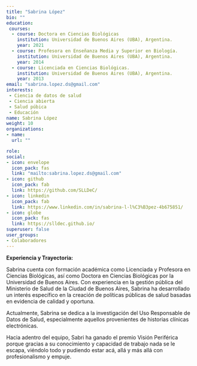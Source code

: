```yaml
---
title: "Sabrina López"
bio: ""
education: 
 courses:
  - course: Doctora en Ciencias Biológicas
    institution: Universidad de Buenos Aires (UBA), Argentina.
    year: 2021
  - course: Profesora en Enseñanza Media y Superior en Biología.
    institution: Universidad de Buenos Aires (UBA), Argentina.
    year: 2014
  - course: Licenciada en Ciencias Biológicas.
    institution: Universidad de Buenos Aires (UBA), Argentina.
    year: 2013
email: "sabrina.lopez.ds@gmail.com"
interests:
 - Ciencia de datos de salud
 - Ciencia abierta
 - Salud púbica
 - Educación 
name: Sabrina López 
weight: 10
organizations:
- name: 
  url: ""

role:
social:
- icon: envelope
  icon_pack: fas
  link: "mailto:sabrina.lopez.ds@gmail.com"
- icon: github
  icon_pack: fab
  link: https://github.com/SLLDeC/
- icon: linkedin
  icon_pack: fab
  link: https://www.linkedin.com/in/sabrina-l-l%C3%B3pez-4b675851/
- icon: globe
  icon_pack: fas
  link: https://slldec.github.io/
superuser: false
user_groups:
- Colaboradores
---
```


**Experiencia y Trayectoria:**

Sabrina cuenta con formación académica como Licenciada y Profesora en Ciencias Biológicas, así como Doctora en Ciencias Biológicas por la Universidad de Buenos Aires. 
Con experiencia en la gestión pública del Ministerio de Salud de la Ciudad de Buenos Aires, Sabrina ha desarrollado un interés específico en la creación de políticas públicas de salud basadas en evidencia de calidad y oportuna.

Actualmente, Sabrina se dedica a la investigación del Uso Responsable de Datos de Salud, especialmente aquellos provenientes de historias clínicas electrónicas.

Hacia adentro del equipo, Sabri ha ganado el premio Visión Periférica porque gracias a su conocimiento y capacidad de trabajo nada se le escapa, viéndolo todo y pudiendo estar acá, allá y más allá con profesionalismo y empuje.
